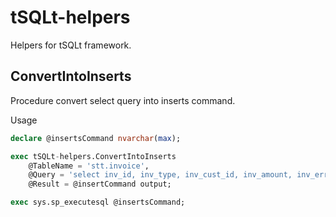 # tSQLt-helpers
Helpers for tSQLt framework.

## ConvertIntoInserts

Procedure convert select query into inserts command.

Usage
```SQL
declare @insertsCommand nvarchar(max);

exec tSQLt-helpers.ConvertIntoInserts
    @TableName = 'stt.invoice',
    @Query = 'select inv_id, inv_type, inv_cust_id, inv_amount, inv_error from stt.invoice',
    @Result = @insertCommand output;

exec sys.sp_executesql @insertsCommand;
```